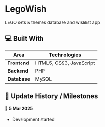 # LegoWish

LEGO sets & themes database and wishlist app

 ## 💻 Built With

 | Area              | Technologies
 | ----------------- | -----------------
 | **Frontend**      | HTML5, CSS3, JavaScript
 | **Backend**       | PHP
 | **Database**      | MySQL

 ## 📅 Update History / Milestones

 #### 📝 5 Mar 2025

 - Development started
